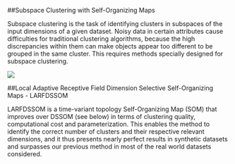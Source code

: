##Subspace Clustering with Self-Organizing Maps

Subspace clustering is the task of identifying clusters in subspaces of the input dimensions of a given dataset. Noisy data in certain attributes cause difficulties for traditional clustering algorithms, because the high discrepancies within them can make objects appear too different to be grouped in the same cluster. This requires methods specially designed for subspace clustering.

<img src=http://www.cin.ufpe.br/~hfb/projects/ProjectiveData3D.png></img>

##Local Adaptive Receptive Field Dimension Selective Self-Organizing Maps - LARFDSSOM

LARFDSSOM is a time-variant topology Self-Organizing Map (SOM) that improves over DSSOM (see below) in terms of clustering quality, computational cost and parameterization. This enables the method to identify the correct number of clusters and their respective relevant dimensions, and it thus presents nearly perfect results in synthetic datasets and surpasses our previous method in most of the real world datasets considered.

